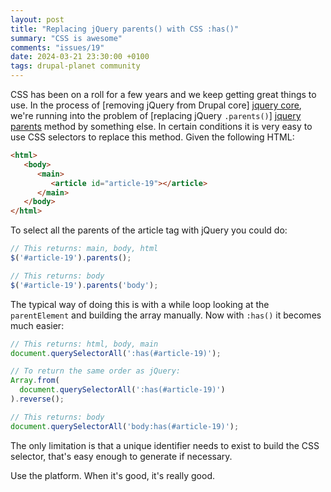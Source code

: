 ```yaml
---
layout: post
title: "Replacing jQuery parents() with CSS :has()"
summary: "CSS is awesome"
comments: "issues/19"
date: 2024-03-21 23:30:00 +0100
tags: drupal-planet community
---
```


CSS has been on a roll for a few years and we keep getting great things to use. In the process of [removing jQuery from
Drupal core] [jquery core], we're running into the problem of [replacing jQuery `.parents()`] [jquery parents] method 
by something else. In certain conditions it is very easy to use CSS selectors to replace this method. Given the 
following HTML:

```html
<html>
   <body>
      <main>
         <article id="article-19"></article>
      </main>
   </body>
</html>
```

To select all the parents of the article tag with jQuery you could do: 

```javascript
// This returns: main, body, html
$('#article-19').parents(); 

// This returns: body 
$('#article-19').parents('body');
```

The typical way of doing this is with a while loop looking at the `parentElement` and building the array manually. 
Now with `:has()` it becomes much easier: 

```javascript
// This returns: html, body, main
document.querySelectorAll(':has(#article-19)');

// To return the same order as jQuery:
Array.from(
  document.querySelectorAll(':has(#article-19)')
).reverse();

// This returns: body
document.querySelectorAll('body:has(#article-19)');
```

The only limitation is that a unique identifier needs to exist to build the CSS selector, that's easy enough to generate
if necessary.

Use the platform. When it's good, it's really good. 

[jquery core]: https://www.drupal.org/project/drupal/issues/3238306
[jquery parents]: https://www.drupal.org/project/drupal/issues/3238868

